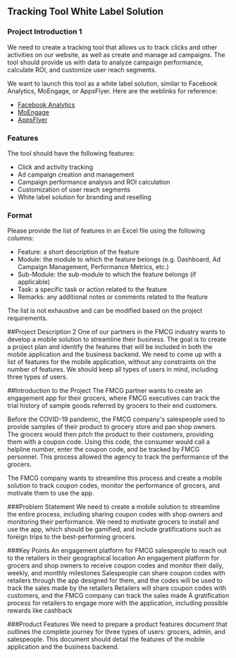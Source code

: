 ## Tracking Tool White Label Solution

### Project Introduction 1

We need to create a tracking tool that allows us to track clicks and other activities on our website, as well as create and manage ad campaigns. The tool should provide us with data to analyze campaign performance, calculate ROI, and customize user reach segments.

We want to launch this tool as a white label solution, similar to Facebook Analytics, MoEngage, or AppsFlyer. Here are the weblinks for reference:

- [Facebook Analytics](https://analytics.facebook.com/)
- [MoEngage](https://app.moengage.com/)
- [AppsFlyer](https://hq1.appsflyer.com/auth/login)

### Features

The tool should have the following features:

- Click and activity tracking
- Ad campaign creation and management
- Campaign performance analysis and ROI calculation
- Customization of user reach segments
- White label solution for branding and reselling

### Format

Please provide the list of features in an Excel file using the following columns:

- Feature: a short description of the feature
- Module: the module to which the feature belongs (e.g. Dashboard, Ad Campaign Management, Performance Metrics, etc.)
- Sub-Module: the sub-module to which the feature belongs (if applicable)
- Task: a specific task or action related to the feature
- Remarks: any additional notes or comments related to the feature

The list is not exhaustive and can be modified based on the project requirements.




##Project Description 2
One of our partners in the FMCG industry wants to develop a mobile solution to streamline their business. The goal is to create a project plan and identify the features that will be included in both the mobile application and the business backend. We need to come up with a list of features for the mobile application, without any constraints on the number of features. We should keep all types of users in mind, including three types of users.

##Introduction to the Project
The FMCG partner wants to create an engagement app for their grocers, where FMCG executives can track the trial history of sample goods referred by grocers to their end customers.

Before the COVID-19 pandemic, the FMCG company's salespeople used to provide samples of their product to grocery store and pan shop owners. The grocers would then pitch the product to their customers, providing them with a coupon code. Using this code, the consumer would call a helpline number, enter the coupon code, and be tracked by FMCG personnel. This process allowed the agency to track the performance of the grocers.

The FMCG company wants to streamline this process and create a mobile solution to track coupon codes, monitor the performance of grocers, and motivate them to use the app.

###Problem Statement
We need to create a mobile solution to streamline the entire process, including sharing coupon codes with shop owners and monitoring their performance. We need to motivate grocers to install and use the app, which should be gamified, and include gratifications such as foreign trips to the best-performing grocers.

###Key Points
An engagement platform for FMCG salespeople to reach out to the retailers in their geographical location
An engagement platform for grocers and shop owners to receive coupon codes and monitor their daily, weekly, and monthly milestones
Salespeople can share coupon codes with retailers through the app designed for them, and the codes will be used to track the sales made by the retailers
Retailers will share coupon codes with customers, and the FMCG company can track the sales made
A gratification process for retailers to engage more with the application, including possible rewards like cashback

###Product Features
We need to prepare a product features document that outlines the complete journey for three types of users: grocers, admin, and salespeople. This document should detail the features of the mobile application and the business backend.
